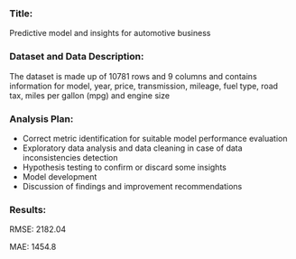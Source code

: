 ### Title:

Predictive model and insights for automotive business

### Dataset and Data Description:

The dataset is made up of 10781 rows and 9 columns and contains information for model, year, price, transmission, mileage, fuel type, road tax, miles
per gallon (mpg) and engine size

### Analysis Plan:

- Correct metric identification for suitable model performance evaluation
- Exploratory data analysis and data cleaning in case of data inconsistencies detection
- Hypothesis testing to confirm or discard some insights
- Model development
- Discussion of findings and improvement recommendations

### Results:

RMSE: 2182.04 

MAE: 1454.8
